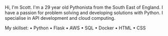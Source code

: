 Hi, I'm Scott.
I'm a 29 year old Pythonista from the South East of England.
I have a passion for problem solving and developing solutions with Python.
I specialise in API development and cloud computing.

My skillset:
• Python
• Flask
• AWS
• SQL
• Docker
• HTML
• CSS

<!---
SMButler93/SMButler93 is a ✨ special ✨ repository because its `README.md` (this file) appears on your GitHub profile.
You can click the Preview link to take a look at your changes.
--->
